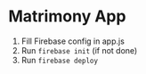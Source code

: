 # Matrimony App

1. Fill Firebase config in app.js
2. Run `firebase init` (if not done)
3. Run `firebase deploy`
